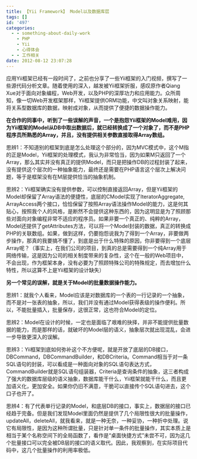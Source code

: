 ```yaml
---
title: 【Yii Framework】 Model以及数据库层
tags: []
id: '497'
categories:
  - - something-about-daily-work
    - PHP
    - Yii
    - 心得体会
  - - 工作相关
date: 2012-08-12 23:07:28
---
```


应用Yii框架已经有一段时间了，之前也分享了一些Yii框架的入门视频，撰写了一些源代码分析文章。随着使用的深入，越发被Yii框架折服，感叹原作者Qiang Xue对于面向对象编程，Web开发，以及PHP的深厚功力和应用能力。众所周知，像一切Web开发框架那样，Yii框架提供ORM功能，中文叫对象关系映射，能将关系型数据库的数据，映射成对象，从而提供了便捷的数据操作能力。
<!-- more -->
**在合作的同事中，听到了一些误解的声音，一个是抱怨Yii框架的Model难用，因为Yii框架的Model从DB中取出数据后，就已经转换成了一个对象了，而不是PHP程序员所熟悉的Array，并且，没有提供相关参数直接取得Array数组。**

思辨1：不知道别的框架到底是怎么处理这个部分的，因为MVC模式中，这个M指的正是Model，Yii框架的处理模式，我认为非常恰当，因为如果M只返回了一个Array，那么其实并没有真正的提供Model，而只是把操作DB的过程封装了起来，没有提供这个层次的一种抽象能力，最终还是需要在PHP语言这个层次上解决问题，等于是框架没有在M层提供恰当的抽象机制。

思辨2：Yii框架确实没有提供参数，可以控制直接返回Array，但是Yii框架的Model却保留了Array语法的便捷性，底层的CModel实现了IteratorAggregate, ArrayAccess两个接口，恰恰保留了按照Array语法操作Model的能力，这是何其贴心，按照我个人的风格，是断然不会提供这种东西的，因为这明显是为了照顾那些对面向对象编程非常不适应的程序员。如果非要一个真正的、纯粹的Array，Model还提供了getAttributes方法，可以将一个Model封装的数据，真正的转换成PHP的关联数组。如果，做到这样，仍要抱怨说我为了得到一个Array，非要做两步操作，那真的我要搞不懂了，到底是出于什么特殊的原因，你非要得到一个底层Array呢？（事实上，在我们公司的项目，到真的总是需要得到一个纯Array用于网络传输，这是因为公司的相关制度带来的复杂性，这个在一般的Web项目中，不会出现，作为框架本身，没有必要为了照顾特殊公司的特殊规定，而去增加什么特性，所以这算不上是Yii框架的设计缺失）

**另一个常见的误解，就是关于Model的批量数据操作能力。**

思辨1：就我个人看来，Model应该是对数据库的一个表的一行记录的一个抽象，而不是对一张表的抽象，所以，我们并没有通过Model获得表级的操作便利。所以，不能批量插入，批量保存，这很正常，这也符合Model的定位。

思辨2：Model在设计的时候，一定也是面临了艰难的抉择，并非不能提供批量数据的能力，而是那样的话，就破坏的Model层的语义，抽象层次就出现混乱，会进一步导致更深入的误解。

思辨3：Yii框架到底如何弥补这个不方便呢，就是开放了底层的DB接口，DBCommand，DBCommandBuilder，和DBCriteria。Command相当于对一条SQL语句的封装，可以看成是一种面向对象的SQL语句表达方式，CommandBuilder就是SQL语句组装器，Criteria是查询条件的抽象，这三者构成了强大的数据库层级的语义抽象，数据库能干什么，Yii框架就能干什么，而且更加语义化，更加安全。如果你仍旧不满意，干脆可以直接传个SQL语句进去，这个口子也开了。

思辨4：有了代表单行记录的Model，和底层DB的接口，事实上，数据层的接口已经趋于完备。但是我们发现Model里面仍然是提供了几个局限性很大的批量操作，updateAll，deleteAll，就我看来，就是一种无奈，一种妥协，一种折中处理。说它有局限性，是因为这种所谓批量，只是针对单一条件的批量操作，其实本质上是相当于某个名称空间下的全局函数了，看作是“桌面快捷方式”未尝不可，因为这几个批量接口可以完全被DB层的接口的语义取代。因此，我观察到，在实际项目代码中，这几个批量操作的利用率极低。